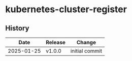 # kubernetes-cluster-register

<!-- BEGIN_TF_DOCS -->
<!-- END_TF_DOCS -->

## History

| Date       | Release | Change                                              |
| ---------- | ------- | --------------------------------------------------- |
| 2025-01-25 | v1.0.0  | initial commit                                      |
